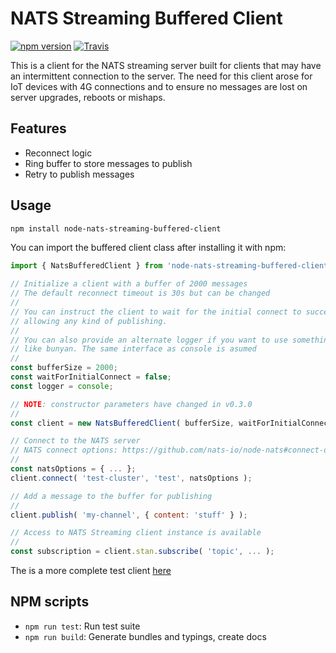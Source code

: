 # NATS Streaming Buffered Client

[![npm version](https://badge.fury.io/js/node-nats-streaming-buffered-client.svg)](https://badge.fury.io/js/node-nats-streaming-buffered-client)
[![Travis](https://travis-ci.com/SpringTree/node-nats-streaming-buffered-client.svg?branch=master)](https://travis-ci.com/SpringTree/node-nats-streaming-buffered-client)

This is a client for the NATS streaming server built for clients that may have an intermittent connection to the server.
The need for this client arose for IoT devices with 4G connections and to ensure no messages are lost on server upgrades, reboots or mishaps.

## Features

- Reconnect logic
- Ring buffer to store messages to publish
- Retry to publish messages

## Usage

```bash
npm install node-nats-streaming-buffered-client
```

You can import the buffered client class after installing it with npm:

```javascript
import { NatsBufferedClient } from 'node-nats-streaming-buffered-client'

// Initialize a client with a buffer of 2000 messages
// The default reconnect timeout is 30s but can be changed
//
// You can instruct the client to wait for the initial connect to succeed before
// allowing any kind of publishing.
//
// You can also provide an alternate logger if you want to use something
// like bunyan. The same interface as console is asumed
//
const bufferSize = 2000;
const waitForInitialConnect = false;
const logger = console;

// NOTE: constructor parameters have changed in v0.3.0
//
const client = new NatsBufferedClient( bufferSize, waitForInitialConnect, logger );

// Connect to the NATS server
// NATS connect options: https://github.com/nats-io/node-nats#connect-options
//
const natsOptions = { ... };
client.connect( 'test-cluster', 'test', natsOptions );

// Add a message to the buffer for publishing
//
client.publish( 'my-channel', { content: 'stuff' } );

// Access to NATS Streaming client instance is available
//
const subscription = client.stan.subscribe( 'topic', ... );
```

The is a more complete test client [here](test/client-demo.js)

## NPM scripts

- `npm run test`: Run test suite
- `npm run build`: Generate bundles and typings, create docs
